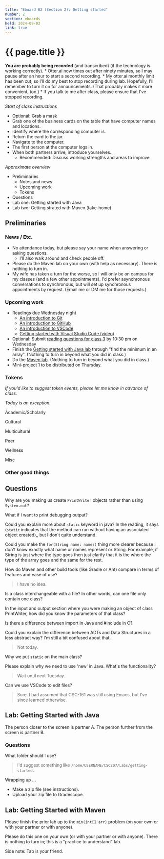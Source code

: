 ```yaml
---
title: "Eboard 02 (Section 2): Getting started"
number: 2
section: eboards
held: 2024-09-03
link: true
---
```

# {{ page.title }}

**You are probably being recorded** (and transcribed) (if the technology is working correctly).
    * Otter.ai now times out after ninety minutes, so I may pause after an
      hour to start a second recording.
    * My otter.ai monthly limit has been cut, so I'll do my best to stop
      recording during lab. Hopefully, I'll remember to turn it on for
      announcements. (That probably makes it more convenient, too.)
    * If you talk to me after class, please ensure that I've stopped recording.

_Start of class instructions_

* Optional: Grab a mask
* Grab one of the business cards on the table that have computer names 
  and locations.
* Identify where the corresponding computer is.
* Return the card to the jar.
* Navigate to the computer.
* The first person at the computer logs in.
* When both partners arrive, introduce yourselves.
    * Recommended: Discuss working strengths and areas to improve

_Approximate overview_

* Preliminaries
    * Notes and news
    * Upcoming work
    * Tokens
* Questions
* Lab one: Getting started with Java
* Lab two: Getting strated with Maven (take-home)

Preliminaries
-------------

### News / Etc.

* No attendance today, but please say your name when answering or asking
  questions.
    * I'll also walk around and check people off.
* Please do the Maven lab on your own (with help as necessary). There is
  nothing to turn in.
* My wife has taken a turn for the worse, so I will only be on campus
  for my classes (and a few other appointments). I'd prefer asynchronous
  conversations to synchronous, but will set up synchronous appointments
  by request. (Email me or DM me for those requests.)

### Upcoming work

* Readings due Wednesday night
    * [An introduction to Git](../readings/git)
    * [An introduction to GitHub](../readings/github)
    * [An introduction to VSCode](../readings/vscode)
    * [Getting started with Visual Studio Code (video)](https://code.visualstudio.com/docs/introvideos/basics)
* Optional: Submit [reading questions for class 3](https://www.gradescope.com/courses/818402/assignments/4871387/) by 10:30 pm on Wednesday
* Finish the [Getting started with Java lab](../labs/getting-started)
  through "find the minimum in an array". (Nothing to turn in beyond what
  you did in class.)
* Do the [Maven lab](../labs/maven). (Nothing to turn in beyond what you
  did in class.)
* Mini-project 1 to be distributed on Thursday.

### Tokens

_If you'd like to suggest token events, please let me know in advance of 
class._

_Today is an exception._

Academic/Scholarly

Cultural

Multicultural

Peer

Wellness

Misc

### Other good things

Questions
---------

Why are you making us create `PrintWriter` objects rather than using 
`System.out`?

> 

What if I want to print debugging output?

> 

Could you explain more about `static` keyword in java? In the reading, it says (`static` indicates that the method can run without having an associated object created),, but I don't quite understand.

> 

Could you make the `for(String name: names)` thing more clearer because I don't know exactly what name or names represent or String. For example, if String is just where the type goes then just clarify that it is the where the type of the array goes and the same for the rest.

> 

How do Maven and other build tools (like Gradle or Ant) compare in terms of features and ease of use?

> I have no idea.

Is a class interchangeable with a file? In other words, can one file only contain one class?

>

In the input and output section where you were making an object of class PrintWriter, how did you know the parameters of that class? 

> 

Is there a difference between import in Java and #include in C?

> 

Could you explain the difference between ADTs and Data Structures in a less abstract way? I'm still a bit confused about that. 

> Not today.

Why we put `static` on the main class?

> 

Please explain why we need to use 'new' in Java. What's the functionality?

> Wait until next Tuesday.

Can we use VSCode to edit files?

> Sure. I had assumed that CSC-161 was still using Emacs, but I've since
  learned otherwise.

Lab: Getting Started with Java
------------------------------

The person closer to the screen is partner A. The person further from the 
screen is partner B.

### Questions

What folder should I use?

> I'd suggest something like `/home/USERNAME/CSC207/Labs/getting-started`.

Wrapping up ...

* Make a zip file (see instructions).
* Upload your zip file to Gradescope.

Lab: Getting Started with Maven
-------------------------------

Please finish the prior lab up to the `min(int[] arr)` problem (on your own
or with your partner or with anyone).

Please do this one on your own (or with your partner or with anyone). There
is nothing to turn in; this is a "practice to understand" lab.

Side note: Tab is your friend.
